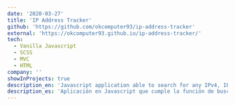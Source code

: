 ```yaml
---
date: '2020-03-27'
title: 'IP Address Tracker'
github: 'https://github.com/okcomputer93/ip-address-tracker'
external: 'https://okcomputer93.github.io/ip-address-tracker/'
tech:
  - Vanilla Javascript
  - SCSS
  - MVC
  - HTML
company: ''
showInProjects: true
description_en: 'Javascript application able to search for any IPv4, IPv6 address or domain and locate it on map. This application was done using the MVC architecture.'
description_es: 'Aplicación en Javascript que cumple la función de buscar cualquier IP o dominio y localizarlo en el mapa, para su realización utilicé una arquitectura de Modelo-Vista-Controlador.'
---
```

